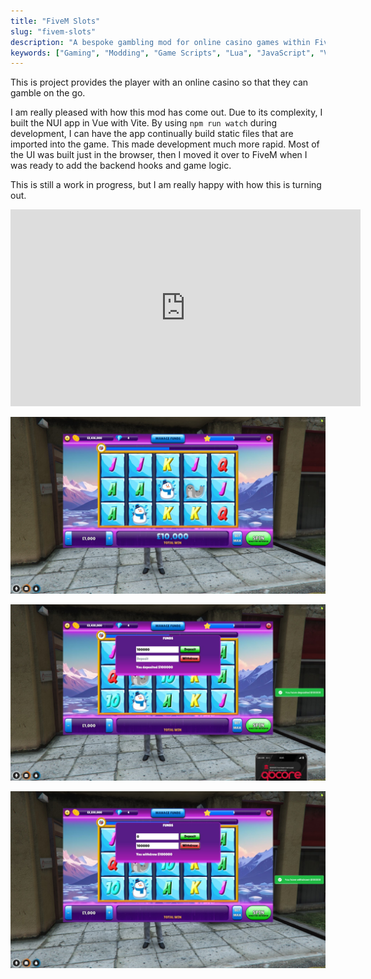 ```yaml
---
title: "FiveM Slots"
slug: "fivem-slots"
description: "A bespoke gambling mod for online casino games within FiveM"
keywords: ["Gaming", "Modding", "Game Scripts", "Lua", "JavaScript", "Vue"]
---
```


This is project provides the player with an online casino so that they can gamble on the go. 

I am really pleased with how this mod has come out. Due to its complexity, I built the NUI app in Vue with Vite. By using `npm run watch` during development, I can have the app continually build static files that are imported into the game. This made development much more rapid. Most of the UI was built just in the browser, then I moved it over to FiveM when I was ready to add the backend hooks and game logic. 

This is still a work in progress, but I am really happy with how this is turning out. 


<iframe width="560" height="315" src="https://www.youtube.com/embed/Y8AYKwtRGGw?si=gnaO2uge1FLlX5rO" title="YouTube video player" frameborder="0" allow="accelerometer; autoplay; clipboard-write; encrypted-media; gyroscope; picture-in-picture; web-share" referrerpolicy="strict-origin-when-cross-origin" allowfullscreen></iframe>

![logo](/project-images/fivem-slots/feature.png)

![image](/project-images/fivem-slots/2.jpg)

![image](/project-images/fivem-slots/3.jpg)
